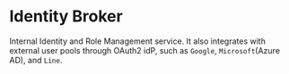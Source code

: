 # Identity Broker 

Internal Identity and Role Management service. It also integrates with external user pools through OAuth2 idP, such as `Google`, `Microsoft`(Azure AD), and `Line`.